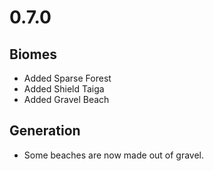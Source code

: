# 0.7.0

## Biomes
* Added Sparse Forest
* Added Shield Taiga
* Added Gravel Beach

## Generation
* Some beaches are now made out of gravel.